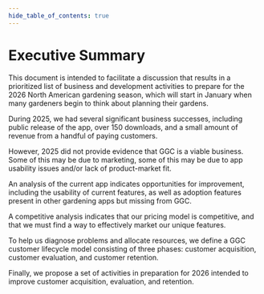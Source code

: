 ```yaml
---
hide_table_of_contents: true
---
```


# Executive Summary

This document is intended to facilitate a discussion that results in a prioritized list of business and development activities to prepare for the 2026 North American gardening season, which will start in January when many gardeners begin to think about planning their gardens.

During 2025, we had several significant business successes, including public release of the app, over 150 downloads, and a small amount of revenue from a handful of paying customers.  

However, 2025 did not provide evidence that GGC is a viable business. Some of this may be due to marketing, some of this may be due to app usability issues and/or lack of product-market fit. 

An analysis of the current app indicates opportunities for improvement, including the usability of current features, as well as adoption features present in other gardening apps but missing from GGC.

A competitive analysis indicates that our pricing model is competitive, and that we must find a way to effectively market our unique features.

To help us diagnose problems and allocate resources, we define a GGC customer lifecycle model consisting of three phases: customer acquisition, customer evaluation, and customer retention.

Finally, we propose a set of activities in preparation for 2026 intended to improve customer acquisition, evaluation, and retention.




